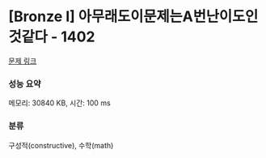 # [Bronze I] 아무래도이문제는A번난이도인것같다 - 1402 

[문제 링크](https://www.acmicpc.net/problem/1402) 

### 성능 요약

메모리: 30840 KB, 시간: 100 ms

### 분류

구성적(constructive), 수학(math)

